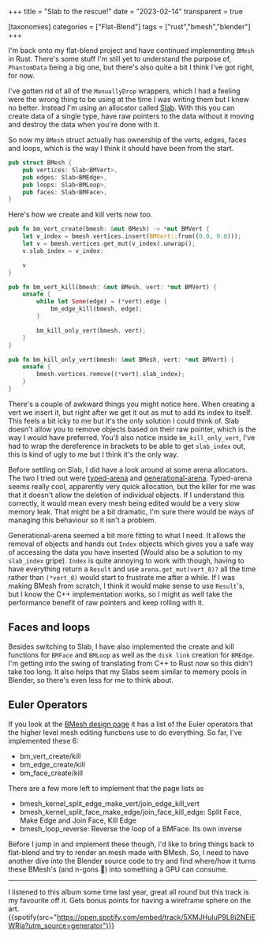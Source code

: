 +++
title = "Slab to the rescue!"
date = "2023-02-14"
transparent = true

[taxonomies]
categories = ["Flat-Blend"]
tags = ["rust","bmesh","blender"]
+++

I'm back onto my flat-blend project and have continued implementing `BMesh` in Rust.
There's some stuff I'm still yet to understand the purpose of, `PhantomData` being a big one, but there's also quite a bit I think I've got right, for now.

I've gotten rid of all of the `ManuallyDrop` wrappers, which I had a feeling were the wrong thing to be using at the time I was writing them but I knew no better. Instead I'm using an allocator called [Slab](https://crates.io/crates/slab). With this you can create data of a single type, have raw pointers to the data without it moving and destroy the data when you're done with it.

So now my `BMesh` struct actually has ownership of the verts, edges, faces and loops, which is the way I think it should have been from the start.
```rust
pub struct BMesh {
    pub vertices: Slab<BMVert>,
    pub edges: Slab<BMEdge>,
    pub loops: Slab<BMLoop>,
    pub faces: Slab<BMFace>,
}
```

Here's how we create and kill verts now too.

```rust
pub fn bm_vert_create(bmesh: &mut BMesh) -> *mut BMVert {
    let v_index = bmesh.vertices.insert(BMVert::from((0.0, 0.0)));
    let v = bmesh.vertices.get_mut(v_index).unwrap();
    v.slab_index = v_index;

    v
}

pub fn bm_vert_kill(bmesh: &mut BMesh, vert: *mut BMVert) {
    unsafe {
        while let Some(edge) = (*vert).edge {
            bm_edge_kill(bmesh, edge);
        }

        bm_kill_only_vert(bmesh, vert);
    }
}

pub fn bm_kill_only_vert(bmesh: &mut BMesh, vert: *mut BMVert) {
    unsafe {
        bmesh.vertices.remove((*vert).slab_index);
    }
}
```

There's a couple of awkward things you might notice here. When creating a vert we insert it, but right after we get it out as mut to add its index to itself. This feels a bit icky to me but it's the only solution I could think of. Slab doesn't allow you to remove objects based on their raw pointer, which is the way I would have preferred. You'll also notice inside `bm_kill_only_vert`, I've had to wrap the dereference in brackets to be able to get `slab_index` out, this is kind of ugly to me but I think it's the only way.

Before settling on Slab, I did have a look around at some arena allocators. The two I tried out were [typed-arena](https://crates.io/crates/typed-arena) and [generational-arena](https://crates.io/crates/generational-arena). Typed-arena seems really cool, apparently very quick allocation, but the killer for me was that it doesn't allow the deletion of individual objects. If I understand this correctly, it would mean every mesh being edited would be a very slow memory leak. That might be a bit dramatic, I'm sure there would be ways of managing this behaviour so it isn't a problem.

Generational-arena seemed a bit more fitting to what I need. It allows the removal of objects and hands out `Index` objects which gives you a safe way of accessing the data you have inserted (Would also be a solution to my `slab_index` gripe). `Index` is quite annoying to work with though, having to have everything return a `Result` and use `arena.get_mut(vert_0)?` all the time rather than `(*vert_0)` would start to frustrate me after a while. If I was making BMesh from scratch, I think it would make sense to use `Result`'s, but I know the C++ implementation works, so I might as well take the performance benefit of raw pointers and keep rolling with it.
## Faces and loops

Besides switching to Slab, I have also implemented the create and kill functions for `BMFace` and `BMLoop` as well as the `disk link` creation for `BMEdge`. I'm getting into the swing of translating from C++ to Rust now so this didn't take too long. It also helps that my Slabs seem similar to memory pools in Blender, so there's even less for me to think about.

## Euler Operators

If you look at the [BMesh design page](https://wiki.blender.org/wiki/Source/Modeling/BMesh/Design) it has a list of the Euler operators that the higher level mesh editing functions use to do everything. So far, I've implemented these 6:
- bm_vert_create/kill
- bm_edge_create/kill
- bm_face_create/kill

There are a few more left to implement that the page lists as
- bmesh_kernel_split_edge_make_vert/join_edge_kill_vert
- bmesh_kernel_split_face_make_edge/join_face_kill_edge: Split Face, Make Edge and Join Face, Kill Edge
- bmesh_loop_reverse: Reverse the loop of a BMFace. Its own inverse

Before I jump in and implement these though, I'd like to bring things back to flat-blend and try to render an mesh made with BMesh. So, I need to have another dive into the Blender source code to try and find where/how it turns these BMesh's (and n-gons 😬) into something a GPU can consume. 

---

I listened to this album some time last year, great all round but this track is my favourite off it. Gets bonus points for having a wireframe sphere on the art.
{{spotify(src="https://open.spotify.com/embed/track/5XMJHuIuP9L8j2NEiEWRla?utm_source=generator")}}